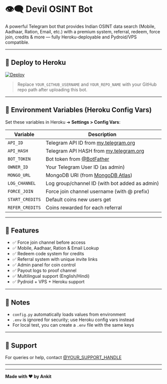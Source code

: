 # 👁️‍🗨️ Devil OSINT Bot

A powerful Telegram bot that provides Indian OSINT data search (Mobile, Aadhaar, Ration, Email, etc.) with a premium system, referral, redeem, force join, credits & more — fully Heroku-deployable and Pydroid/VPS compatible.

---

## 🚀 Deploy to Heroku

[![Deploy](https://www.herokucdn.com/deploy/button.svg)](https://heroku.com/deploy?template=https://github.com/YOUR_GITHUB_USERNAME/YOUR_REPO_NAME)

> Replace `YOUR_GITHUB_USERNAME` and `YOUR_REPO_NAME` with your GitHub repo path after uploading this bot.

---

## 🔐 Environment Variables (Heroku Config Vars)

Set these variables in Heroku ➜ **Settings > Config Vars**:

| Variable       | Description                                              |
|----------------|----------------------------------------------------------|
| `API_ID`       | Telegram API ID from [my.telegram.org](https://my.telegram.org) |
| `API_HASH`     | Telegram API HASH from [my.telegram.org](https://my.telegram.org) |
| `BOT_TOKEN`    | Bot token from [@BotFather](https://t.me/BotFather)      |
| `OWNER_ID`     | Your Telegram User ID (as admin)                         |
| `MONGO_URL`    | MongoDB URI (from [MongoDB Atlas](https://cloud.mongodb.com)) |
| `LOG_CHANNEL`  | Log group/channel ID (with bot added as admin)          |
| `FORCE_JOIN`   | Force join channel username (with @ prefix)             |
| `START_CREDITS`| Default coins new users get                              |
| `REFER_CREDITS`| Coins rewarded for each referral                         |

---

## 🧩 Features

- ✅ Force join channel before access
- ✅ Mobile, Aadhaar, Ration & Email Lookup
- ✅ Redeem code system for credits
- ✅ Referral system with unique invite links
- ✅ Admin panel for coin control
- ✅ Payout logs to proof channel
- ✅ Multilingual support (English/Hindi)
- ✅ Pydroid + VPS + Heroku support

---

## 📝 Notes

- `config.py` automatically loads values from environment
- `.env` is ignored for security; use Heroku config vars instead
- For local test, you can create a `.env` file with the same keys

---

## 💬 Support

For queries or help, contact [@YOUR_SUPPORT_HANDLE](https://t.me/YOUR_SUPPORT_HANDLE)

---
---
**Made with ❤️ by Ankit**
